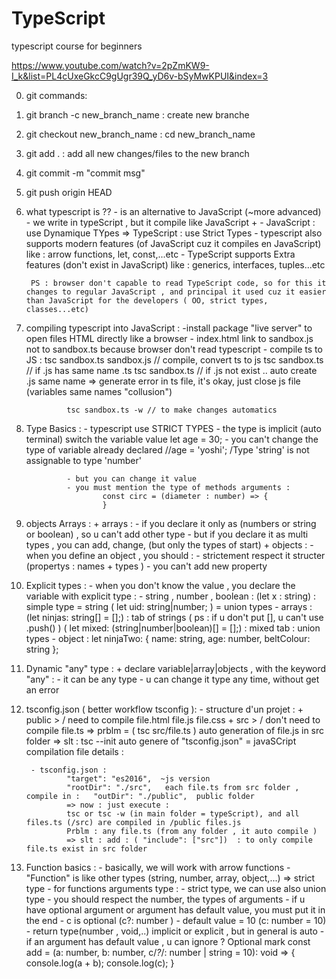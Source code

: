 # TypeScript
typescript course for beginners

https://www.youtube.com/watch?v=2pZmKW9-I_k&list=PL4cUxeGkcC9gUgr39Q_yD6v-bSyMwKPUI&index=3

0. git commands:
1. git branch -c new_branch_name : create new branche
2. git checkout  new_branch_name : cd new_branch_name
3. git add . : add all new changes/files to the new branch
4. git commit -m "commit msg"
5. git push origin HEAD




1. what typescript is ??
        - is an alternative to JavaScript (~more advanced)
        - we write in typeScript , but it compile like JavaScript
        +
        - JavaScript : use Dynamique TYpes =>  TypeScript : use Strict Types
        - typescript also supports modern features (of JavaScript cuz it compiles en JavaScript) like : arrow functions, let, const,...etc
        - TypeScript supports Extra features (don't exist in JavaScript) like : generics, interfaces, tuples...etc

        PS : browser don't capable to read TypeScript code, so for this it changes to regular JavaScript , and principal it used cuz it easier than JavaScript for the developers ( OO, strict types, classes...etc)




2. compiling typescript into JavaScript :
                -install package "live server" to open files HTML directly like a browser
                - index.html link to sandbox.js not to sandbox.ts because browser don't read typescript 
                - compile ts to JS : 
                tsc sandbox.ts sandbox.js // compile, convert ts to js
                tsc sandbox.ts // if .js has same name .ts
                tsc sandbox.ts // if .js not exist .. auto create .js same name
                => generate error in ts file, it's okay, just close js file (variables same names "collusion")

                tsc sandbox.ts -w // to make changes automatics





3. Type Basics : 
                - typescript use STRICT TYPES 
                - the type is implicit (auto terminal) switch the variable value
                        let age = 30;
                - you can't change the type of variable already declared
                        //age =  'yoshi';  /Type 'string' is not assignable to type 'number'

                - but you can change it value 
                - you must mention the type of methods arguments :
                        const circ = (diameter : number) => {
                        }



4. objects Arrays :
                + arrays :
                        - if you declare it only as (numbers or string or boolean) , so u can't add other type
                        - but if you declare it as multi types , you can add, change, (but only the types of start)
                + objects :
                        - when you define an object , you should :
                                - strictement respect it structer (propertys : names + types )
                                - you can't add new property 



5. Explicit types :
        - when you don't know the value , you declare the variable with explicit type :
                - string , number , boolean :
                        (let x : string) : simple type = string
                        ( let uid: string|number; ) = union types
                - arrays : 
                        (let ninjas: string[] = [];) : tab of strings ( ps : if u don't put [], u can't use .push() )
                        ( let mixed: (string|number|boolean)[] = [];) : mixed tab  : union types
                - object :
                        let ninjaTwo: {
                        name: string,
                        age: number,
                        beltColour: string
                        };


6. Dynamic "any" type : 
        + declare variable|array|objects , with the keyword "any" :
                - it can be any type
                - u can change it type any time, without get an error 



7. tsconfig.json ( better workflow tsconfig ):
        - structure d'un projet : 
                + public >            / need to compile
                        file.html
                        file.js
                        file.css
                + src >              / don't need to compile
                        file.ts
                => prblm = ( tsc src/file.ts ) auto generation of file.js in src folder 
                => slt : tsc --init 
                        auto genere of "tsconfig.json"  = javaSCript compilation file details :

        - tsconfig.json :
                "target": "es2016",  ~js version
                "rootDir": "./src",   each file.ts from src folder , compile in :   "outDir": "./public",  public folder   
                => now : just execute :
                tsc or tsc -w (in main folder = typeScript), and all files.ts (/src) are compiled in /public files.js
                Prblm : any file.ts (from any folder , it auto compile )
                => slt : add : ( "include": ["src"])  : to only compile file.ts exist in src folder


8. Function basics :
        - basically, we will work with arrow functions
        - "Function" is like other types (string, number, array, object,...) => strict type
        - for functions arguments type :
                - strict type, we can use also union type
                - you should respect the number, the types of arguments
                - if u have optional argument or argument has default value, you must put it in the end
                - c is optional (c?: number ) 
                - default value = 10 (c: number = 10)
                - return type(number , void,..) implicit or explicit , but in general  is auto 
                - if an argument has default value , u can ignore ? Optional mark
                        const add = (a: number, b: number, c/*?*/: number | string = 10): void => {
                                console.log(a + b);
                                console.log(c);
                        }

